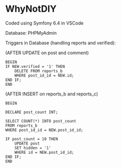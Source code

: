 # WhyNotDIY

Coded using Symfony 6.4 in VSCode

Database: PHPMyAdmin

Triggers in Database (handling reports and verified):

(AFTER UPDATE on post and comment)

    BEGIN
    IF NEW.verified = '1' THEN
        DELETE FROM reports_b
        WHERE post_id_id = NEW.id;
    END IF;
    END

(AFTER INSERT on reports_b and reports_c)

    BEGIN
    
    DECLARE post_count INT;

    SELECT COUNT(*) INTO post_count
    FROM reports_b
    WHERE post_id_id = NEW.post_id_id;

    IF post_count = 10 THEN
        UPDATE post
        SET hidden = '1'
        WHERE id = NEW.post_id_id;
    END IF;
    END
